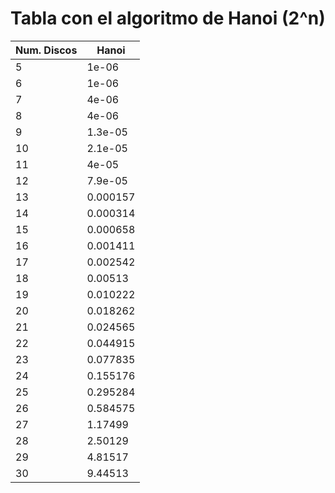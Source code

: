 # Tabla con el algoritmo de Hanoi (2^n)

| Num. Discos | Hanoi |
|-------------|-------|
|5|1e-06|
|6|1e-06|
|7|4e-06|
|8|4e-06|
|9|1.3e-05|
|10|2.1e-05|
|11|4e-05|
|12|7.9e-05|
|13|0.000157|
|14|0.000314|
|15|0.000658|
|16|0.001411|
|17|0.002542|
|18|0.00513|
|19|0.010222|
|20|0.018262|
|21|0.024565|
|22|0.044915|
|23|0.077835|
|24|0.155176|
|25|0.295284|
|26|0.584575|
|27|1.17499|
|28|2.50129|
|29|4.81517|
|30|9.44513|
